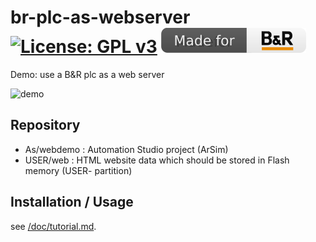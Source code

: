 # br-plc-as-webserver [![License: GPL v3](https://img.shields.io/badge/License-GPL%20v3-blue.svg)](https://www.gnu.org/licenses/gpl-3.0) [![Made For B&R](https://github.com/hilch/BandR-badges/blob/main/Made-For-BrAutomation.svg)](https://www.br-automation.com)

Demo: use a B&amp;R plc as a web server 

![demo](https://github.com/hilch/br-plc-as-webserver/blob/master/media/demo.gif)


## Repository

- As/webdemo : Automation Studio project (ArSim)
- USER/web : HTML website data which should be stored in Flash memory (USER- partition)

## Installation / Usage

see [/doc/tutorial.md](/doc/tutorial.md).


